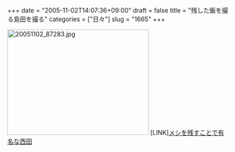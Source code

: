 +++
date = "2005-11-02T14:07:36+09:00"
draft = false
title = "残した飯を撮る島田を撮る"
categories = ["日々"]
slug = "1665"
+++

<img src="http://ieiriblog.img.jugem.cc/20051102_87283.jpg" class="pict" width="320" height="240" alt="20051102_87283.jpg" />
[LINK]<a href="http://nokosu.jugem.jp/" target="_blank">メシを残すことで有名な西田</a>
